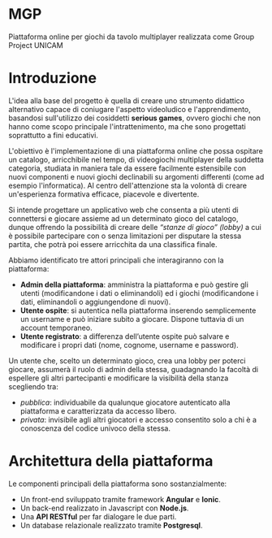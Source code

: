 # MGP
Piattaforma online per giochi da tavolo multiplayer realizzata come Group Project UNICAM

# Introduzione
L'idea alla base del progetto è quella di creare uno strumento didattico alternativo capace di coniugare l'aspetto videoludico e l'apprendimento, basandosi sull'utilizzo dei cosiddetti **serious games**, ovvero giochi che non hanno come scopo principale l'intrattenimento, ma che sono progettati soprattutto a fini educativi.

L'obiettivo è l'implementazione di una piattaforma online che possa ospitare un catalogo, arricchibile nel tempo, di videogiochi multiplayer della suddetta categoria, studiata in maniera tale da essere facilmente estensibile con nuovi componenti e nuovi giochi declinabili su argomenti differenti (come ad esempio l'informatica).
Al centro dell'attenzione sta la volontà di creare un'esperienza formativa efficace, piacevole e divertente.

Si intende progettare un applicativo web che consenta a più utenti di connettersi e giocare assieme ad un determinato gioco del catalogo, dunque offrendo la possibilità di creare delle *“stanze di gioco” (lobby)* a cui è possibile partecipare con o senza limitazioni per disputare la stessa partita, che potrà poi essere arricchita da una classifica finale.

Abbiamo identificato tre attori principali che interagiranno con la piattaforma:
* **Admin della piattaforma**: amministra la piattaforma e può gestire gli utenti (modificandone i dati o eliminandoli) ed i giochi (modificandone i dati, eliminandoli o aggiungendone di nuovi).
* **Utente ospite**: si autentica nella piattaforma inserendo semplicemente un username e può iniziare subito a giocare. Dispone tuttavia di un account temporaneo.
* **Utente registrato**: a differenza dell’utente ospite può salvare e modificare i propri dati (nome, cognome, username e password).

Un utente che, scelto un determinato  gioco, crea una lobby per poterci giocare, assumerà il ruolo di admin della stessa, guadagnando la facoltà di espellere gli altri partecipanti e modificare la visibilità della stanza scegliendo tra:
* *pubblica*: individuabile da qualunque giocatore autenticato alla piattaforma e caratterizzata da accesso libero.
* *privata*: invisibile agli altri giocatori e accesso consentito solo a chi è a conoscenza del codice univoco della stessa.

# Architettura della piattaforma
Le componenti principali della piattaforma sono sostanzialmente: 

* Un front-end sviluppato tramite framework **Angular** e **Ionic**.
* Un back-end realizzato in	Javascript con **Node.js**.
* Una **API RESTful** per far dialogare le due parti.
* Un database relazionale realizzato tramite **Postgresql**.
